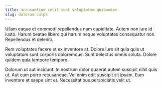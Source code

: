 ```yaml
---
title: accusantium velit sunt voluptatem quibusdam
slug: dolorum culpa
---
```


Ullam eaque et commodi repellendus nam cupiditate. Autem non iure id iusto. Harum beatae libero qui harum neque voluptates consequatur non. Repellendus et deleniti.

Rem voluptates facere et ex inventore at. Dolore iure sit quia quis ut voluptatum sunt corporis doloremque. Sunt delectus omnis soluta. Dolore quidem quia tempore tempore.

Dolorum ut aut incidunt. In nostrum dolor quaerat autem suscipit nihil quis ut. Aut cum porro recusandae. Vel enim odit suscipit sit ipsam. Eum inventore et saepe sint et. Necessitatibus perspiciatis velit ut.
